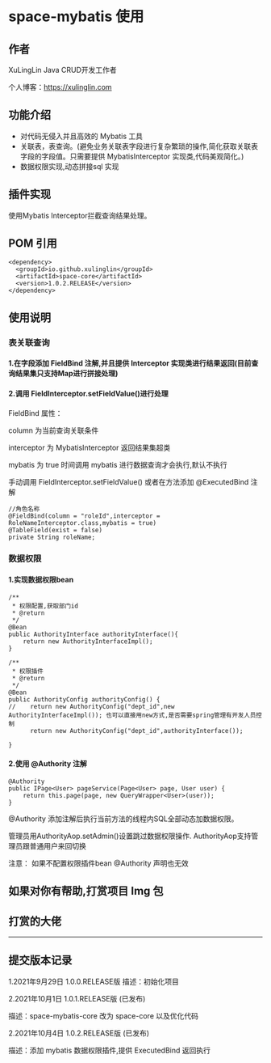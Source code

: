 # space-mybatis 使用

## 作者

XuLingLin Java CRUD开发工作者

个人博客：https://xulinglin.com
## 功能介绍

<ul>
    <li>对代码无侵入并且高效的 Mybatis 工具</li>
    <li>关联表，表查询。(避免业务关联表字段进行复杂繁琐的操作,简化获取关联表字段的字段值。只需要提供 MybatisInterceptor 实现类,代码美观简化。)</li>
    <li>数据权限实现,动态拼接sql 实现</li>
</ul>

## 插件实现
使用Mybatis Interceptor拦截查询结果处理。

## POM 引用

```
<dependency>
  <groupId>io.github.xulinglin</groupId>
  <artifactId>space-core</artifactId>
  <version>1.0.2.RELEASE</version>
</dependency>
```

## 使用说明

### 表关联查询

#### 1.在字段添加 FieldBind 注解,并且提供 Interceptor 实现类进行结果返回(目前查询结果集只支持Map进行拼接处理)

#### 2.调用 FieldInterceptor.setFieldValue()进行处理

FieldBind 属性：

column 为当前查询关联条件

interceptor 为 MybatisInterceptor 返回结果集超类

mybatis 为 true 时间调用 mybatis 进行数据查询才会执行,默认不执行

手动调用 FieldInterceptor.setFieldValue() 或者在方法添加 @ExecutedBind 注解

```
//角色名称
@FieldBind(column = "roleId",interceptor = RoleNameInterceptor.class,mybatis = true)
@TableField(exist = false)
private String roleName;
```

### 数据权限

#### 1.实现数据权限bean
```
/**
 * 权限配置,获取部门id
 * @return
 */
@Bean
public AuthorityInterface authorityInterface(){
    return new AuthorityInterfaceImpl();
}

/**
 * 权限插件
 * @return
 */
@Bean
public AuthorityConfig authorityConfig() {
//    return new AuthorityConfig("dept_id",new AuthorityInterfaceImpl()); 也可以直接用new方式,是否需要spring管理有开发人员控制
      return new AuthorityConfig("dept_id",authorityInterface());

}
```

#### 2.使用 @Authority 注解
```
@Authority
public IPage<User> pageService(Page<User> page, User user) {
    return this.page(page, new QueryWrapper<User>(user));
}
```

@Authority 添加注解后执行当前方法的线程内SQL全部动态加数据权限。

管理员用AuthorityAop.setAdmin()设置跳过数据权限操作. AuthorityAop支持管理员跟普通用户来回切换

注意： 如果不配置权限插件bean @Authority 声明也无效


## 如果对你有帮助,打赏项目 Img 包

## 打赏的大佬



----------

## 提交版本记录

1.2021年9月29日 1.0.0.RELEASE版  描述：初始化项目 

2.2021年10月1日 1.0.1.RELEASE版 (已发布)

描述：space-mybatis-core 改为 space-core 以及优化代码

2.2021年10月4日 1.0.2.RELEASE版 (已发布)

描述：添加 mybatis 数据权限插件,提供 ExecutedBind 返回执行